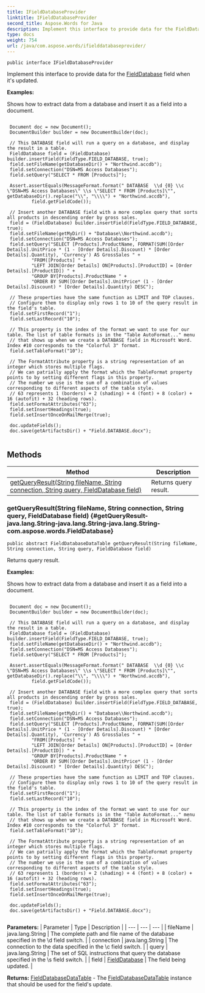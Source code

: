 ```yaml
---
title: IFieldDatabaseProvider
linktitle: IFieldDatabaseProvider
second_title: Aspose.Words for Java
description: Implement this interface to provide data for the FieldDatabase field when its updated in Java.
type: docs
weight: 754
url: /java/com.aspose.words/ifielddatabaseprovider/
---
```

```
public interface IFieldDatabaseProvider
```

Implement this interface to provide data for the [FieldDatabase](../../com.aspose.words/fielddatabase/) field when it's updated.

 **Examples:** 

Shows how to extract data from a database and insert it as a field into a document.

```

 Document doc = new Document();
 DocumentBuilder builder = new DocumentBuilder(doc);

 // This DATABASE field will run a query on a database, and display the result in a table.
 FieldDatabase field = (FieldDatabase) builder.insertField(FieldType.FIELD_DATABASE, true);
 field.setFileName(getDatabaseDir() + "Northwind.accdb");
 field.setConnection("DSN=MS Access Databases");
 field.setQuery("SELECT * FROM [Products]");

 Assert.assertEquals(MessageFormat.format(" DATABASE  \\d {0} \\c \"DSN=MS Access Databases\" \\s \"SELECT * FROM [Products]\"", getDatabaseDir().replace("\\", "\\\\") + "Northwind.accdb"),
         field.getFieldCode());

 // Insert another DATABASE field with a more complex query that sorts all products in descending order by gross sales.
 field = (FieldDatabase) builder.insertField(FieldType.FIELD_DATABASE, true);
 field.setFileName(getMyDir() + "Database\\Northwind.accdb");
 field.setConnection("DSN=MS Access Databases");
 field.setQuery("SELECT [Products].ProductName, FORMAT(SUM([Order Details].UnitPrice * (1 - [Order Details].Discount) * [Order Details].Quantity), 'Currency') AS GrossSales " +
         "FROM([Products] " +
         "LEFT JOIN[Order Details] ON[Products].[ProductID] = [Order Details].[ProductID]) " +
         "GROUP BY[Products].ProductName " +
         "ORDER BY SUM([Order Details].UnitPrice* (1 - [Order Details].Discount) * [Order Details].Quantity) DESC");

 // These properties have the same function as LIMIT and TOP clauses.
 // Configure them to display only rows 1 to 10 of the query result in the field's table.
 field.setFirstRecord("1");
 field.setLastRecord("10");

 // This property is the index of the format we want to use for our table. The list of table formats is in the "Table AutoFormat..." menu
 // that shows up when we create a DATABASE field in Microsoft Word. Index #10 corresponds to the "Colorful 3" format.
 field.setTableFormat("10");

 // The FormatAttribute property is a string representation of an integer which stores multiple flags.
 // We can patrially apply the format which the TableFormat property points to by setting different flags in this property.
 // The number we use is the sum of a combination of values corresponding to different aspects of the table style.
 // 63 represents 1 (borders) + 2 (shading) + 4 (font) + 8 (color) + 16 (autofit) + 32 (heading rows).
 field.setFormatAttributes("63");
 field.setInsertHeadings(true);
 field.setInsertOnceOnMailMerge(true);

 doc.updateFields();
 doc.save(getArtifactsDir() + "Field.DATABASE.docx");
 
```
## Methods

| Method | Description |
| --- | --- |
| [getQueryResult(String fileName, String connection, String query, FieldDatabase field)](#getQueryResult-java.lang.String-java.lang.String-java.lang.String-com.aspose.words.FieldDatabase) | Returns query result. |
### getQueryResult(String fileName, String connection, String query, FieldDatabase field) {#getQueryResult-java.lang.String-java.lang.String-java.lang.String-com.aspose.words.FieldDatabase}
```
public abstract FieldDatabaseDataTable getQueryResult(String fileName, String connection, String query, FieldDatabase field)
```


Returns query result.

 **Examples:** 

Shows how to extract data from a database and insert it as a field into a document.

```

 Document doc = new Document();
 DocumentBuilder builder = new DocumentBuilder(doc);

 // This DATABASE field will run a query on a database, and display the result in a table.
 FieldDatabase field = (FieldDatabase) builder.insertField(FieldType.FIELD_DATABASE, true);
 field.setFileName(getDatabaseDir() + "Northwind.accdb");
 field.setConnection("DSN=MS Access Databases");
 field.setQuery("SELECT * FROM [Products]");

 Assert.assertEquals(MessageFormat.format(" DATABASE  \\d {0} \\c \"DSN=MS Access Databases\" \\s \"SELECT * FROM [Products]\"", getDatabaseDir().replace("\\", "\\\\") + "Northwind.accdb"),
         field.getFieldCode());

 // Insert another DATABASE field with a more complex query that sorts all products in descending order by gross sales.
 field = (FieldDatabase) builder.insertField(FieldType.FIELD_DATABASE, true);
 field.setFileName(getMyDir() + "Database\\Northwind.accdb");
 field.setConnection("DSN=MS Access Databases");
 field.setQuery("SELECT [Products].ProductName, FORMAT(SUM([Order Details].UnitPrice * (1 - [Order Details].Discount) * [Order Details].Quantity), 'Currency') AS GrossSales " +
         "FROM([Products] " +
         "LEFT JOIN[Order Details] ON[Products].[ProductID] = [Order Details].[ProductID]) " +
         "GROUP BY[Products].ProductName " +
         "ORDER BY SUM([Order Details].UnitPrice* (1 - [Order Details].Discount) * [Order Details].Quantity) DESC");

 // These properties have the same function as LIMIT and TOP clauses.
 // Configure them to display only rows 1 to 10 of the query result in the field's table.
 field.setFirstRecord("1");
 field.setLastRecord("10");

 // This property is the index of the format we want to use for our table. The list of table formats is in the "Table AutoFormat..." menu
 // that shows up when we create a DATABASE field in Microsoft Word. Index #10 corresponds to the "Colorful 3" format.
 field.setTableFormat("10");

 // The FormatAttribute property is a string representation of an integer which stores multiple flags.
 // We can patrially apply the format which the TableFormat property points to by setting different flags in this property.
 // The number we use is the sum of a combination of values corresponding to different aspects of the table style.
 // 63 represents 1 (borders) + 2 (shading) + 4 (font) + 8 (color) + 16 (autofit) + 32 (heading rows).
 field.setFormatAttributes("63");
 field.setInsertHeadings(true);
 field.setInsertOnceOnMailMerge(true);

 doc.updateFields();
 doc.save(getArtifactsDir() + "Field.DATABASE.docx");
 
```

**Parameters:**
| Parameter | Type | Description |
| --- | --- | --- |
| fileName | java.lang.String | The complete path and file name of the database specified in the \\d field switch. |
| connection | java.lang.String | The connection to the data specified in the \\c field switch. |
| query | java.lang.String | The set of SQL instructions that query the database specified in the \\s field switch. |
| field | [FieldDatabase](../../com.aspose.words/fielddatabase/) | The field being updated. |

**Returns:**
[FieldDatabaseDataTable](../../com.aspose.words/fielddatabasedatatable/) - The [FieldDatabaseDataTable](../../com.aspose.words/fielddatabasedatatable/) instance that should be used for the field's update.
